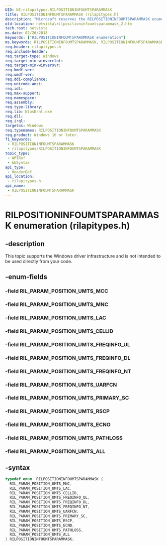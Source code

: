 ```yaml
---
UID: NE:rilapitypes.RILPOSITIONINFOUMTSPARAMMASK
title: RILPOSITIONINFOUMTSPARAMMASK (rilapitypes.h)
description: "Microsoft reserves the RILPOSITIONINFOUMTSPARAMMASK enumeration for internal use only. Don't use this enumeration in your code."
old-location: netvista\rilpositioninfoumtsparammask_2.htm
tech.root: netvista
ms.date: 02/26/2018
keywords: ["RILPOSITIONINFOUMTSPARAMMASK enumeration"]
ms.keywords: RILPOSITIONINFOUMTSPARAMMASK, RILPOSITIONINFOUMTSPARAMMASK enumeration [Network Drivers Starting with Windows Vista], RIL_PARAM_POSITION_UMTS_ALL, RIL_PARAM_POSITION_UMTS_CELLID, RIL_PARAM_POSITION_UMTS_ECNO, RIL_PARAM_POSITION_UMTS_FREQINFO_DL, RIL_PARAM_POSITION_UMTS_FREQINFO_NT, RIL_PARAM_POSITION_UMTS_FREQINFO_UL, RIL_PARAM_POSITION_UMTS_LAC, RIL_PARAM_POSITION_UMTS_MNC, RIL_PARAM_POSITION_UMTS_PATHLOSS, RIL_PARAM_POSITION_UMTS_PRIMARY_SC, RIL_PARAM_POSITION_UMTS_RSCP, RIL_PARAM_POSITION_UMTS_UARFCN, netvista.rilpositioninfoumtsparammask_2, rilapitypes/RILPOSITIONINFOUMTSPARAMMASK, rilapitypes/RIL_PARAM_POSITION_UMTS_ALL, rilapitypes/RIL_PARAM_POSITION_UMTS_CELLID, rilapitypes/RIL_PARAM_POSITION_UMTS_ECNO, rilapitypes/RIL_PARAM_POSITION_UMTS_FREQINFO_DL, rilapitypes/RIL_PARAM_POSITION_UMTS_FREQINFO_NT, rilapitypes/RIL_PARAM_POSITION_UMTS_FREQINFO_UL, rilapitypes/RIL_PARAM_POSITION_UMTS_LAC, rilapitypes/RIL_PARAM_POSITION_UMTS_MNC, rilapitypes/RIL_PARAM_POSITION_UMTS_PATHLOSS, rilapitypes/RIL_PARAM_POSITION_UMTS_PRIMARY_SC, rilapitypes/RIL_PARAM_POSITION_UMTS_RSCP, rilapitypes/RIL_PARAM_POSITION_UMTS_UARFCN
req.header: rilapitypes.h
req.include-header: 
req.target-type: Windows
req.target-min-winverclnt: 
req.target-min-winversvr: 
req.kmdf-ver: 
req.umdf-ver: 
req.ddi-compliance: 
req.unicode-ansi: 
req.idl: 
req.max-support: 
req.namespace: 
req.assembly: 
req.type-library: 
req.lib: NtosKrnl.exe
req.dll: 
req.irql: 
targetos: Windows
req.typenames: RILPOSITIONINFOUMTSPARAMMASK
req.product: Windows 10 or later.
f1_keywords:
 - RILPOSITIONINFOUMTSPARAMMASK
 - rilapitypes/RILPOSITIONINFOUMTSPARAMMASK
topic_type:
 - APIRef
 - kbSyntax
api_type:
 - HeaderDef
api_location:
 - rilapitypes.h
api_name:
 - RILPOSITIONINFOUMTSPARAMMASK
---
```


# RILPOSITIONINFOUMTSPARAMMASK enumeration (rilapitypes.h)


## -description

This topic supports the Windows driver infrastructure and is not intended to be used directly from your code.

## -enum-fields

### -field RIL_PARAM_POSITION_UMTS_MCC

### -field RIL_PARAM_POSITION_UMTS_MNC

### -field RIL_PARAM_POSITION_UMTS_LAC

### -field RIL_PARAM_POSITION_UMTS_CELLID

### -field RIL_PARAM_POSITION_UMTS_FREQINFO_UL

### -field RIL_PARAM_POSITION_UMTS_FREQINFO_DL

### -field RIL_PARAM_POSITION_UMTS_FREQINFO_NT

### -field RIL_PARAM_POSITION_UMTS_UARFCN

### -field RIL_PARAM_POSITION_UMTS_PRIMARY_SC

### -field RIL_PARAM_POSITION_UMTS_RSCP

### -field RIL_PARAM_POSITION_UMTS_ECNO

### -field RIL_PARAM_POSITION_UMTS_PATHLOSS

### -field RIL_PARAM_POSITION_UMTS_ALL

## -syntax

```cpp
typedef enum _RILPOSITIONINFOUMTSPARAMMASK {
  RIL_PARAM_POSITION_UMTS_MNC,
  RIL_PARAM_POSITION_UMTS_LAC,
  RIL_PARAM_POSITION_UMTS_CELLID,
  RIL_PARAM_POSITION_UMTS_FREQINFO_UL,
  RIL_PARAM_POSITION_UMTS_FREQINFO_DL,
  RIL_PARAM_POSITION_UMTS_FREQINFO_NT,
  RIL_PARAM_POSITION_UMTS_UARFCN,
  RIL_PARAM_POSITION_UMTS_PRIMARY_SC,
  RIL_PARAM_POSITION_UMTS_RSCP,
  RIL_PARAM_POSITION_UMTS_ECNO,
  RIL_PARAM_POSITION_UMTS_PATHLOSS,
  RIL_PARAM_POSITION_UMTS_ALL
} RILPOSITIONINFOUMTSPARAMMASK;
```

